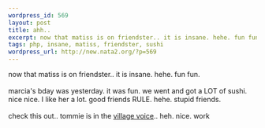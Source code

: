 ```yaml
--- 
wordpress_id: 569
layout: post
title: ahh..
excerpt: now that matiss is on friendster.. it is insane. hehe. fun fun.marcia's bday was yesterday. it was fun. we went and got a LOT of sushi. nice nice. I like her a lot. good friends RULE. hehe. stupid friends.check this out.. tommie is in the village voice.. heh. nice. work
tags: php, insane, matiss, friendster, sushi
wordpress_url: http://new.nata2.org/?p=569
---
```

now that matiss is on friendster.. it is insane. hehe. fun fun.<br/><br/>marcia's bday was yesterday. it was fun. we went and got a LOT of sushi. nice nice. I like her a lot. good friends RULE. hehe. stupid friends.<br/><br/>check this out.. tommie is in the <a href="http://www.villagevoice.com/issues/0329/flylife.php">village voice</a>.. heh. nice. work
